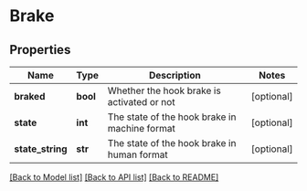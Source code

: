 # Brake

## Properties
Name | Type | Description | Notes
------------ | ------------- | ------------- | -------------
**braked** | **bool** | Whether the hook brake is activated or not | [optional] 
**state** | **int** | The state of the hook brake in machine format | [optional] 
**state_string** | **str** | The state of the hook brake in human format | [optional] 

[[Back to Model list]](../README.md#documentation-for-models) [[Back to API list]](../README.md#documentation-for-api-endpoints) [[Back to README]](../README.md)

